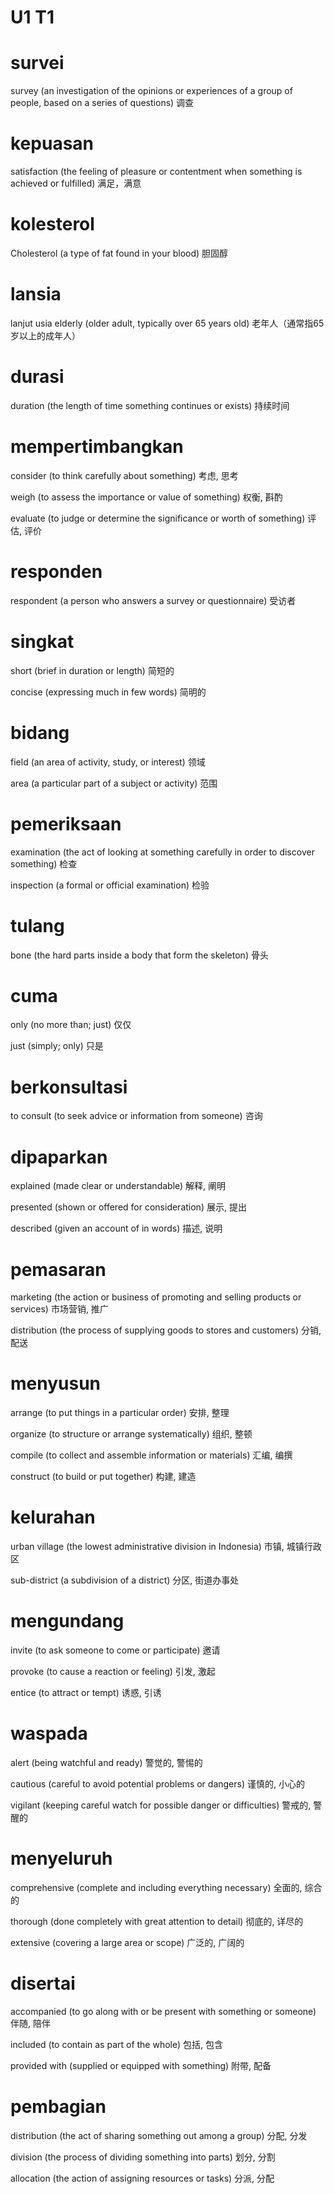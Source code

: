 # U1 T1

# survei

survey (an investigation of the opinions or experiences of a group of people, based on a series of questions)
调查

# kepuasan

satisfaction (the feeling of pleasure or contentment when something is achieved or fulfilled)
满足，满意

# kolesterol

Cholesterol (a type of fat found in your blood)
胆固醇

# lansia

lanjut usia
elderly (older adult, typically over 65 years old)
老年人（通常指65岁以上的成年人）

# durasi

duration (the length of time something continues or exists)
持续时间

# mempertimbangkan

consider (to think carefully about something)
考虑, 思考

weigh (to assess the importance or value of something)
权衡, 斟酌

evaluate (to judge or determine the significance or worth of something)
评估, 评价

# responden

respondent (a person who answers a survey or questionnaire)
受访者

# singkat

short (brief in duration or length)
简短的

concise (expressing much in few words)
简明的

# bidang

field (an area of activity, study, or interest)
领域

area (a particular part of a subject or activity)
范围

# pemeriksaan

examination (the act of looking at something carefully in order to discover something)
检查

inspection (a formal or official examination)
检验

# tulang

bone (the hard parts inside a body that form the skeleton)
骨头

# cuma

only (no more than; just)
仅仅

just (simply; only)
只是

# berkonsultasi

to consult (to seek advice or information from someone)
咨询

# dipaparkan

explained (made clear or understandable)
解释, 阐明

presented (shown or offered for consideration)
展示, 提出

described (given an account of in words)
描述, 说明

# pemasaran

marketing (the action or business of promoting and selling products or services)
市场营销, 推广

distribution (the process of supplying goods to stores and customers)
分销, 配送

# menyusun

arrange (to put things in a particular order)
安排, 整理

organize (to structure or arrange systematically)
组织, 整顿

compile (to collect and assemble information or materials)
汇编, 编撰

construct (to build or put together)
构建, 建造

# kelurahan

urban village (the lowest administrative division in Indonesia)
市镇, 城镇行政区

sub-district (a subdivision of a district)
分区, 街道办事处

# mengundang

invite (to ask someone to come or participate)
邀请

provoke (to cause a reaction or feeling)
引发, 激起

entice (to attract or tempt)
诱惑, 引诱

# waspada

alert (being watchful and ready)
警觉的, 警惕的

cautious (careful to avoid potential problems or dangers)
谨慎的, 小心的

vigilant (keeping careful watch for possible danger or difficulties)
警戒的, 警醒的

# menyeluruh

comprehensive (complete and including everything necessary)
全面的, 综合的

thorough (done completely with great attention to detail)
彻底的, 详尽的

extensive (covering a large area or scope)
广泛的, 广阔的

# disertai

accompanied (to go along with or be present with something or someone)
伴随, 陪伴

included (to contain as part of the whole)
包括, 包含

provided with (supplied or equipped with something)
附带, 配备

# pembagian

distribution (the act of sharing something out among a group)
分配, 分发

division (the process of dividing something into parts)
划分, 分割

allocation (the action of assigning resources or tasks)
分派, 分配
